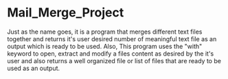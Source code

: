# Mail_Merge_Project
Just as the name goes, it is a program that merges different text files together and returns it's user desired number of meaningful text file as an output which is ready to be used.
Also, This program uses the "with" keyword to open, extract and modify a files content as desired by the it's user and also returns a well organized file or list of files that are ready to be used as an output.
